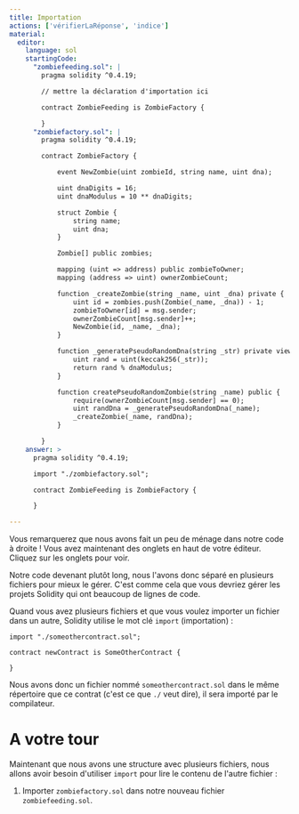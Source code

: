 ```yaml
---
title: Importation
actions: ['vérifierLaRéponse', 'indice']
material:
  editor:
    language: sol
    startingCode:
      "zombiefeeding.sol": |
        pragma solidity ^0.4.19;

        // mettre la déclaration d'importation ici

        contract ZombieFeeding is ZombieFactory {

        }
      "zombiefactory.sol": |
        pragma solidity ^0.4.19;

        contract ZombieFactory {

            event NewZombie(uint zombieId, string name, uint dna);

            uint dnaDigits = 16;
            uint dnaModulus = 10 ** dnaDigits;

            struct Zombie {
                string name;
                uint dna;
            }

            Zombie[] public zombies;

            mapping (uint => address) public zombieToOwner;
            mapping (address => uint) ownerZombieCount;

            function _createZombie(string _name, uint _dna) private {
                uint id = zombies.push(Zombie(_name, _dna)) - 1;
                zombieToOwner[id] = msg.sender;
                ownerZombieCount[msg.sender]++;
                NewZombie(id, _name, _dna);
            }

            function _generatePseudoRandomDna(string _str) private view returns (uint) {
                uint rand = uint(keccak256(_str));
                return rand % dnaModulus;
            }

            function createPseudoRandomZombie(string _name) public {
                require(ownerZombieCount[msg.sender] == 0);
                uint randDna = _generatePseudoRandomDna(_name);
                _createZombie(_name, randDna);
            }

        }
    answer: >
      pragma solidity ^0.4.19;

      import "./zombiefactory.sol";

      contract ZombieFeeding is ZombieFactory {

      }

---
```


Vous remarquerez que nous avons fait un peu de ménage dans notre code à droite ! Vous avez maintenant des onglets en haut de votre éditeur. Cliquez sur les onglets pour voir.

Notre code devenant plutôt long, nous l'avons donc séparé en plusieurs fichiers pour mieux le gérer. C'est comme cela que vous devriez gérer les projets Solidity qui ont beaucoup de lignes de code.

Quand vous avez plusieurs fichiers et que vous voulez importer un fichier dans un autre, Solidity utilise le mot clé `import` (importation) :

```
import "./someothercontract.sol";

contract newContract is SomeOtherContract {

}
```

Nous avons donc un fichier nommé `someothercontract.sol` dans le même répertoire que ce contrat (c'est ce que `./` veut dire), il sera importé par le compilateur.

# A votre tour

Maintenant que nous avons une structure avec plusieurs fichiers, nous allons avoir besoin d'utiliser `import` pour lire le contenu de l'autre fichier :

1. Importer `zombiefactory.sol` dans notre nouveau fichier `zombiefeeding.sol`.
